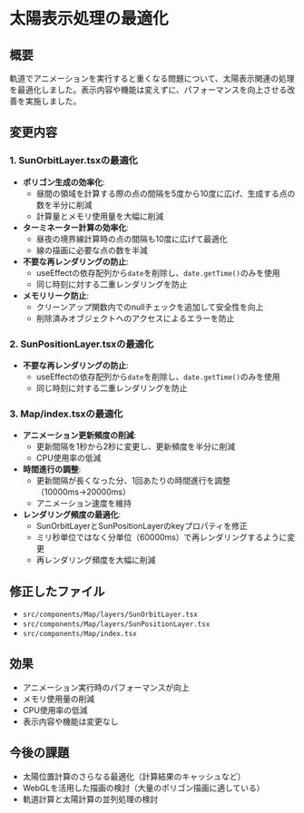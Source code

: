 # 太陽表示処理の最適化

## 概要
軌道でアニメーションを実行すると重くなる問題について、太陽表示関連の処理を最適化しました。表示内容や機能は変えずに、パフォーマンスを向上させる改善を実施しました。

## 変更内容

### 1. SunOrbitLayer.tsxの最適化
- **ポリゴン生成の効率化**:
  - 昼間の領域を計算する際の点の間隔を5度から10度に広げ、生成する点の数を半分に削減
  - 計算量とメモリ使用量を大幅に削減
- **ターミネーター計算の効率化**:
  - 昼夜の境界線計算時の点の間隔も10度に広げて最適化
  - 線の描画に必要な点の数を半減
- **不要な再レンダリングの防止**:
  - useEffectの依存配列から`date`を削除し、`date.getTime()`のみを使用
  - 同じ時刻に対する二重レンダリングを防止
- **メモリリーク防止**:
  - クリーンアップ関数内でのnullチェックを追加して安全性を向上
  - 削除済みオブジェクトへのアクセスによるエラーを防止

### 2. SunPositionLayer.tsxの最適化
- **不要な再レンダリングの防止**:
  - useEffectの依存配列から`date`を削除し、`date.getTime()`のみを使用
  - 同じ時刻に対する二重レンダリングを防止

### 3. Map/index.tsxの最適化
- **アニメーション更新頻度の削減**:
  - 更新間隔を1秒から2秒に変更し、更新頻度を半分に削減
  - CPU使用率の低減
- **時間進行の調整**:
  - 更新間隔が長くなった分、1回あたりの時間進行を調整（10000ms→20000ms）
  - アニメーション速度を維持
- **レンダリング頻度の最適化**:
  - SunOrbitLayerとSunPositionLayerのkeyプロパティを修正
  - ミリ秒単位ではなく分単位（60000ms）で再レンダリングするように変更
  - 再レンダリング頻度を大幅に削減

## 修正したファイル
- `src/components/Map/layers/SunOrbitLayer.tsx`
- `src/components/Map/layers/SunPositionLayer.tsx`
- `src/components/Map/index.tsx`

## 効果
- アニメーション実行時のパフォーマンスが向上
- メモリ使用量の削減
- CPU使用率の低減
- 表示内容や機能は変更なし

## 今後の課題
- 太陽位置計算のさらなる最適化（計算結果のキャッシュなど）
- WebGLを活用した描画の検討（大量のポリゴン描画に適している）
- 軌道計算と太陽計算の並列処理の検討
